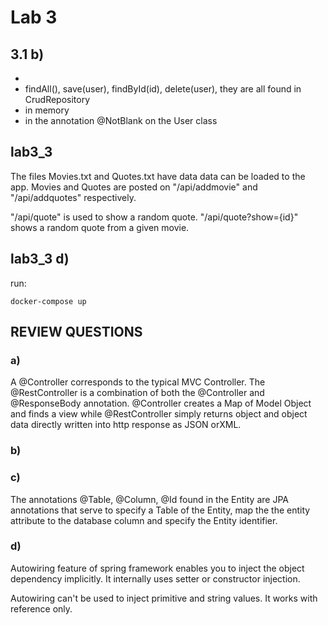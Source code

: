 # Lab 3

## 3.1 b)

- 
- findAll(), save(user), findById(id), delete(user), they are all found in CrudRepository
- in memory
- in the annotation @NotBlank on the User class


## lab3_3

The files Movies.txt and Quotes.txt have data data can be loaded to the app.
Movies and Quotes are posted on "/api/addmovie" and "/api/addquotes" respectively.

"/api/quote" is used to show a random quote. "/api/quote?show={id}" shows a random quote from a given movie.



## lab3_3 d)
	
run:

	docker-compose up


## REVIEW QUESTIONS

### a)

A @Controller corresponds to the typical MVC Controller.
The @RestController is a combination of both the @Controller and @ResponseBody annotation.
@Controller creates a Map of Model Object and finds a view while @RestController simply returns object and object data directly written into http response as JSON orXML.  

### b)


### c)

The annotations @Table, @Column, @Id found in the Entity are JPA annotations that serve to specify a Table of the Entity, map the the entity attribute to the database column and specify the Entity identifier.

### d)

Autowiring feature of spring framework enables you to inject the object dependency implicitly. It internally uses setter or constructor injection.

Autowiring can't be used to inject primitive and string values. It works with reference only.
